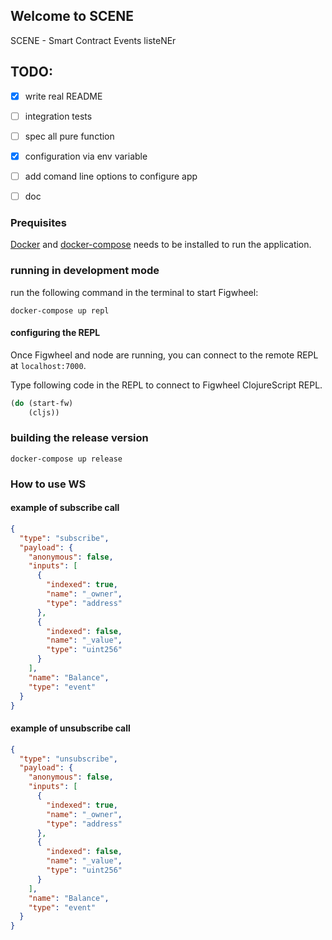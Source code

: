 ## Welcome to SCENE

SCENE - Smart Contract Events listeNEr

## TODO:

- [x] write real README
- [ ] integration tests
- [ ] spec all pure function
- [x] configuration via env variable
- [ ] add comand line options to configure app
- [ ] doc


### Prequisites

[Docker](https://docs.docker.com/engine/installation/) and [docker-compose](https://docs.docker.com/compose/install/) needs to be installed to run the application.


### running in development mode

run the following command in the terminal to start Figwheel:

```
docker-compose up repl
```


#### configuring the REPL

Once Figwheel and node are running, you can connect to the remote REPL at `localhost:7000`.

Type following code in the REPL to connect to Figwheel ClojureScript REPL.

```clojure
(do (start-fw)
    (cljs))
```


### building the release version

```
docker-compose up release
```

### How to use WS

#### example of subscribe call

```json
{
  "type": "subscribe",
  "payload": {
    "anonymous": false,
    "inputs": [
      {
        "indexed": true,
        "name": "_owner",
        "type": "address"
      },
      {
        "indexed": false,
        "name": "_value",
        "type": "uint256"
      }
    ],
    "name": "Balance",
    "type": "event"
  }
}
```

#### example of unsubscribe call

```json
{
  "type": "unsubscribe",
  "payload": {
    "anonymous": false,
    "inputs": [
      {
        "indexed": true,
        "name": "_owner",
        "type": "address"
      },
      {
        "indexed": false,
        "name": "_value",
        "type": "uint256"
      }
    ],
    "name": "Balance",
    "type": "event"
  }
}
```
